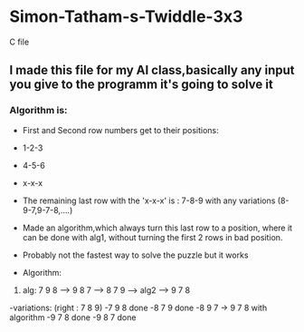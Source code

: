 # Simon-Tatham-s-Twiddle-3x3
C file

## I made this file for my AI class,basically any input you give to the programm it's going to solve it
### Algorithm is: 
- First and Second row numbers get to their positions:
- 1-2-3
- 4-5-6
- x-x-x

- The remaining last row with the 'x-x-x' is : 7-8-9 with any variations (8-9-7,9-7-8,....)

- Made an algorithm,which always turn this last row to a position, where it can be done with alg1,
without turning the first 2 rows in bad position.

- Probably not the fastest way to solve the puzzle but it works

- Algorithm:
1. alg:
7 9 8 --> 9 8 7 --> 8 7 9 --> alg2 --> 9 7 8

-variations: (right : 7 8 9)
-7 9 8 done
-8 7 9 done
-8 9 7 ->  9 7 8 with algorithm
-9 7 8 done 
-9 8 7 done 
